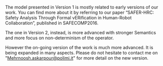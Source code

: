 The model presented in Version 1 is mostly related to early versions of our work. You can find more about it by referring to our paper “SAFER-HRC: Safety Analysis Through Formal vERification in Human-Robot Collaboration”, published in  SAFECOMP2016.

The one in Version 2, instead, is more advanced with stronger Semantics and more focus on non-determinism of the operator.


However the on-going version of the work is much more advanced. It is being expanded in many aspects. Please do not hesitate to contact me on "Mehrnoosh.askarpour@polimi.it" for more detail on the new version.
